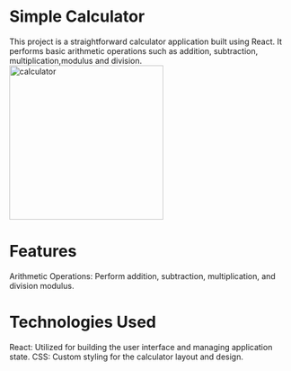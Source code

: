 # Simple Calculator 

This project is a straightforward calculator application built using React. It performs basic arithmetic operations such as addition, subtraction, multiplication,modulus and division.
<img width="274" alt="calculator" src="https://github.com/liull-4r/100DaysOfCode/assets/141246062/7c224e6e-2cc2-4b26-9abb-cb4a5d77035c">
# Features
Arithmetic Operations: Perform addition, subtraction, multiplication, and division modulus.
# Technologies Used
React: Utilized for building the user interface and managing application state.
CSS: Custom styling for the calculator layout and design.

